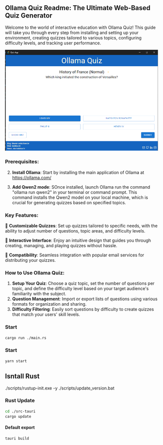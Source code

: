 ## Ollama Quiz Readme: The Ultimate Web-Based Quiz Generator

Welcome to the world of interactive education with Ollama Quiz! This guide will take you through every step from installing and setting up your environment, creating quizzes tailored to various topics, configuring difficulty levels, and tracking user performance.

<div align="center">
   <img alt="App" src="./assets/app.png" width="620" />
</div>

### Prerequisites:

2. **Install Ollama**: Start by installing the main application of Ollama at https://ollama.com/

3. **Add Qwen2 mode**: SOnce installed, launch Ollama run the command "ollama run qwen2" in your terminal or command prompt. This command installs the Qwen2 model on your local machine, which is crucial for generating quizzes based on specified topics.

### Key Features:

🚀 **Customizable Quizzes**: Set up quizzes tailored to specific needs, with the ability to adjust number of questions, topic areas, and difficulty levels.

📜 **Interactive Interface**: Enjoy an intuitive design that guides you through creating, managing, and playing quizzes without hassle.

🌟 **Compatibility**: Seamless integration with popular email services for distributing your quizzes.

### How to Use Ollama Quiz:

1. **Setup Your Quiz**: Choose a quiz topic, set the number of questions per topic, and define the difficulty level based on your target audience's familiarity with the subject.
2. **Question Management**: Import or export lists of questions using various formats for organization and sharing.
3. **Difficulty Filtering**: Easily sort questions by difficulty to create quizzes that match your users' skill levels.

### Start

```bash
cargo run ./main.rs
```

### Start

```bash
yarn start
```

## Isntall Rust

./scripts/rustup-init.exe -y
./scripts/update_version.bat

### Rust Update

```bash
cd ./src-tauri
cargo update
```

#### Default export

```bash
tauri build
```

